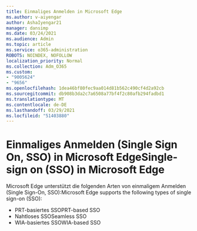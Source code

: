 ```yaml
---
title: Einmaliges Anmelden in Microsoft Edge
ms.author: v-aiyengar
author: AshaIyengar21
manager: dansimp
ms.date: 03/24/2021
ms.audience: Admin
ms.topic: article
ms.service: o365-administration
ROBOTS: NOINDEX, NOFOLLOW
localization_priority: Normal
ms.collection: Adm_O365
ms.custom:
- "9005624"
- "9656"
ms.openlocfilehash: 1dea46bf80fec9aa014d81b562c490cf4d2a92cb
ms.sourcegitcommit: db908b3da2c7a6508a77bf4f2c80afb294fadbd1
ms.translationtype: MT
ms.contentlocale: de-DE
ms.lasthandoff: 03/29/2021
ms.locfileid: "51403880"
---
```

# <a name="single-sign-on-sso-in-microsoft-edge"></a><span data-ttu-id="1ab89-102">Einmaliges Anmelden (Single Sign On, SSO) in Microsoft Edge</span><span class="sxs-lookup"><span data-stu-id="1ab89-102">Single-sign on (SSO) in Microsoft Edge</span></span>

<span data-ttu-id="1ab89-103">Microsoft Edge unterstützt die folgenden Arten von einmaligem Anmelden (Single Sign-On, SSO):</span><span class="sxs-lookup"><span data-stu-id="1ab89-103">Microsoft Edge supports the following types of single sign-on (SSO):</span></span>
- <span data-ttu-id="1ab89-104">PRT-basiertes SSO</span><span class="sxs-lookup"><span data-stu-id="1ab89-104">PRT-based SSO</span></span>
- <span data-ttu-id="1ab89-105">Nahtloses SSO</span><span class="sxs-lookup"><span data-stu-id="1ab89-105">Seamless SSO</span></span>
- <span data-ttu-id="1ab89-106">WIA-basiertes SSO</span><span class="sxs-lookup"><span data-stu-id="1ab89-106">WIA-based SSO</span></span>
